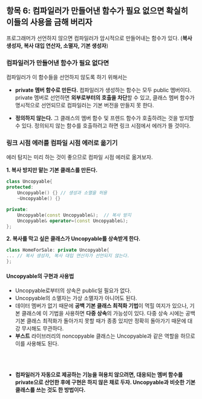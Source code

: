 ## 항목 6: 컴파일러가 만들어낸 함수가 필요 없으면 확실히 이들의 사용을 금해 버리자
프로그래머가 선언하지 않으면 컴파일러가 암시적으로 만들어내는 함수가 있다. (**복사 생성자, 복사 대입 연산자, 소멸자, 기본 생성자**)

### 컴파일러가 만들어낸 함수가 필요 없다면
컴파일러가 이 함수들을 선언하지 않도록 하기 위해서는
- **private 멤버 함수로 만든다.**
컴파일러가 생성하는 함수는 모두 public 멤버이다.
private 멤버로 선언하면 **외부로부터의 호출을 차단**할 수 있고, 클래스 멤버 함수가 명시적으로 선언되므로 컴파일러는 기본 버전을 만들지 못 한다.

- **정의하지 않는다.**
그 클래스의 멤버 함수 및 프렌드 함수가 호출하려는 것을 방지할 수 있다. 정의되지 않는 함수를 호출하려고 하면 링크 시점에서 에러가 뜰 것이다.

### 링크 시점 에러를 컴파일 시점 에러로 옮기기
에러 탐지는 미리 하는 것이 좋으므로 컴파일 시점 에러로 옮겨보자.

**1. 복사 방지만 맡는 기본 클래스를 만든다.**
```cpp
class Uncopyable{
protected:
	Uncopyable() {} // 생성과 소멸을 허용
	~Uncopyable() {}

private:
	Uncopyable(const Uncopyable&);	// 복사 방지
    Uncopyable& operator=(const Uncopyable&);
};
```
**2. 복사를 막고 싶은 클래스가 Uncopyable를 상속받게 한다.**
```cpp
class HomeForSale: private Uncopyable{
...	// 복사 생성자, 복사 대입 연산자가 선언되지 않는다.
};
```


#### Uncopyable의 구현과 사용법
- Uncopyable로부터의 상속은 public일 필요가 없다.
- Uncopyable의 소멸자는 가상 소멸자가 아니어도 된다.
- 데이터 멤버가 없기 때문에 **공백 기본 클래스 최적화 기법**이 먹힐 여지가 있으나, 기본 클래스에 이 기법을 사용하면 **다중 상속**의 가능성이 있다.
다중 상속 시에는 공백 기본 클래스 최적화가 돌아가지 못할 때가 종종 있지만 정확히 돌아가기 때문에 대강 무시해도 무관하다.
- **부스트** 라이브러리의 noncopyable 클래스는 Uncopyable과 같은 역할을 하므로 이를 사용해도 된다.
<br>

<br>

- **컴파일러가 자동으로 제공하는 기능을 혀용치 않으려면, 대응되는 멤버 함수를 private으로 산언한 후에 구현은 하지 않은 채로 두자. Uncopyable과 비슷한 기본 클래스를 쓰는 것도 한 방법이다.**